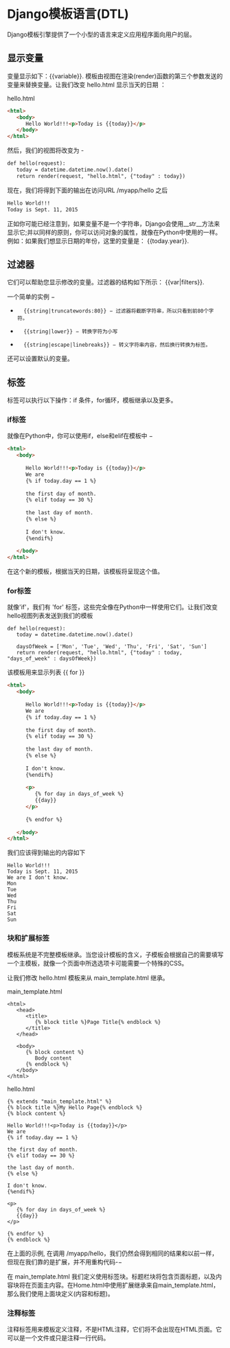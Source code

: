 # Django模板语言(DTL) 	 

Django模板引擎提供了一个小型的语言来定义应用程序面向用户的层。 

## 显示变量 	 

变量显示如下：{{variable}}. 模板由视图在渲染(render)函数的第三个参数发送的变量来替换变量。让我们改变 hello.html 显示当天的日期 ： 

hello.html 

```html
<html>   
   <body>
      Hello World!!!<p>Today is {{today}}</p>
   </body>   
</html>
```

然后，我们的视图将改变为 - 

```html
def hello(request):
   today = datetime.datetime.now().date()
   return render(request, "hello.html", {"today" : today}) 
```

现在，我们将得到下面的输出在访问URL /myapp/hello 之后

```html
Hello World!!!
Today is Sept. 11, 2015 
```

正如你可能已经注意到，如果变量不是一个字符串，Django会使用__str__方法来显示它;并以同样的原则，你可以访问对象的属性，就像在Python中使用的一样。例如：如果我们想显示日期的年份，这里的变量是： {{today.year}}. 

## 过滤器 

它们可以帮助您显示修改的变量。过滤器的结构如下所示： {{var|filters}}. 

一个简单的实例 − 

- 		{{string|truncatewords:80}} − 过滤器将截断字符串，所以只看到前80个字符。 		
- 		{{string|lower}} − 转换字符为小写 		
- 		{{string|escape|linebreaks}} − 转义字符串内容，然后换行转换为标签。 		

还可以设置默认的变量。 

## 标签 

标签可以执行以下操作：if 条件，for循环，模板继承以及更多。 

### if标签 

就像在Python中，你可以使用if，else和elif在模板中 − 

```html
<html>
   <body>
   
      Hello World!!!<p>Today is {{today}}</p>
      We are
      {% if today.day == 1 %}
      
      the first day of month.
      {% elif today == 30 %}
      
      the last day of month.
      {% else %}
      
      I don't know.
      {%endif%}
      
   </body>
</html>
```

在这个新的模板，根据当天的日期，该模板将呈现这个值。 

### for标签 

就像'if'，我们有 'for' 标签，这些完全像在Python中一样使用它们。让我们改变 hello视图列表发送到我们的模板 

```
def hello(request):
   today = datetime.datetime.now().date()
   
   daysOfWeek = ['Mon', 'Tue', 'Wed', 'Thu', 'Fri', 'Sat', 'Sun']
   return render(request, "hello.html", {"today" : today, "days_of_week" : daysOfWeek}) 
```

该模板用来显示列表 {{ for }}

```html
<html>
   <body>
      
      Hello World!!!<p>Today is {{today}}</p>
      We are
      {% if today.day == 1 %}
      
      the first day of month.
      {% elif today == 30 %}
      
      the last day of month.
      {% else %}
      
      I don't know.
      {%endif%}
      
      <p>
         {% for day in days_of_week %}
         {{day}}
      </p>
		
      {% endfor %}
      
   </body>
</html> 
```

我们应该得到输出的内容如下

```
Hello World!!!
Today is Sept. 11, 2015
We are I don't know.
Mon
Tue
Wed
Thu
Fri
Sat
Sun
```

###  块和扩展标签 	 

模板系统是不完整模板继承。当您设计模板的含义，子模板会根据自己的需要填写一个主模板，就像一个页面中所选选项卡可能需要一个特殊的CSS。 

让我们修改 hello.html 模板来从 main_template.html 继承。 

main_template.html 

```
<html>
   <head>      
      <title>
         {% block title %}Page Title{% endblock %}
      </title>      
   </head>
	
   <body>   
      {% block content %}
         Body content
      {% endblock %}      
   </body>
</html>
```

hello.html 

```
{% extends "main_template.html" %}
{% block title %}My Hello Page{% endblock %}
{% block content %}

Hello World!!!<p>Today is {{today}}</p>
We are
{% if today.day == 1 %}

the first day of month.
{% elif today == 30 %}

the last day of month.
{% else %}

I don't know.
{%endif%}

<p>
   {% for day in days_of_week %}
   {{day}}
</p>

{% endfor %}
{% endblock %}
```

在上面的示例, 在调用 /myapp/hello，我们仍然会得到相同的结果和以前一样，但现在我们靠的是扩展，并不用重构代码-− 

在 main_template.html 我们定义使用标签块。标题栏块将包含页面标题，以及内容块将在页面主内容。在Home.html中使用扩展继承来自main_template.html，那么我们使用上面块定义(内容和标题)。 

### 注释标签 

注释标签用来模板定义注释，不是HTML注释，它们将不会出现在HTML页面。它可以是一个文件或只是注释一行代码。